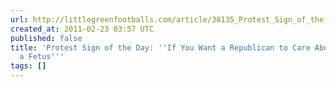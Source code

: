 ```yaml
---
url: http://littlegreenfootballs.com/article/38135_Protest_Sign_of_the_Day-_If_You_Want_a_Republican_to_Care_About_You_Remain_a_Fetus#rss
created_at: 2011-02-23 03:57 UTC
published: false
title: 'Protest Sign of the Day: ''If You Want a Republican to Care About You, Remain
  a Fetus'''
tags: []
---
```



